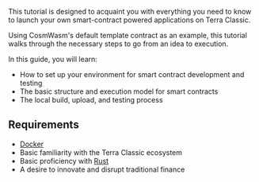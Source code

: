 This tutorial is designed to acquaint you with everything you need to know to launch your own smart-contract powered applications on Terra Classic.

Using CosmWasm's default template contract as an example, this tutorial walks through the necessary steps to go from an idea to execution.

In this guide, you will learn:

- How to set up your environment for smart contract development and testing
- The basic structure and execution model for smart contracts
- The local build, upload, and testing process

## Requirements

- [Docker](https://www.docker.com/)
- Basic familiarity with the Terra Classic ecosystem
- Basic proficiency with [Rust](https://www.rust-lang.org/)
- A desire to innovate and disrupt traditional finance
